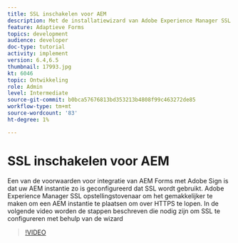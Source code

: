 ```yaml
---
title: SSL inschakelen voor AEM
description: Met de installatiewizard van Adobe Experience Manager SSL kunt u een AEM instellen die via HTTPS wordt uitgevoerd.
feature: Adaptieve Forms
topics: development
audience: developer
doc-type: tutorial
activity: implement
version: 6.4,6.5
thumbnail: 17993.jpg
kt: 6046
topic: Ontwikkeling
role: Admin
level: Intermediate
source-git-commit: b0bca57676813bd353213b4808f99c463272de85
workflow-type: tm+mt
source-wordcount: '83'
ht-degree: 1%

---
```



# SSL inschakelen voor AEM

Een van de voorwaarden voor integratie van AEM Forms met Adobe Sign is dat uw AEM instantie zo is geconfigureerd dat SSL wordt gebruikt. Adobe Experience Manager SSL opstellingstovenaar om het gemakkelijker te maken om een AEM instantie te plaatsen om over HTTPS te lopen.
In de volgende video worden de stappen beschreven die nodig zijn om SSL te configureren met behulp van de wizard

>[!VIDEO](https://video.tv.adobe.com/v/17993/?quality=9&learn=on)